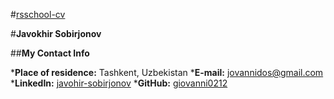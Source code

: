 #[rsschool-cv](https://giovanni0212.github.io/rsschool-cv/)

#**Javokhir Sobirjonov**

##**My Contact Info**

*__Place of residence:__ Tashkent, Uzbekistan
*__E-mail:__ jovannidos@gmail.com
*__LinkedIn:__ [javohir-sobirjonov](https://www.linkedin.com/in/javohir-sobirjonov)
*__GitHub:__ [giovanni0212](https://github.com/giovanni0212)
